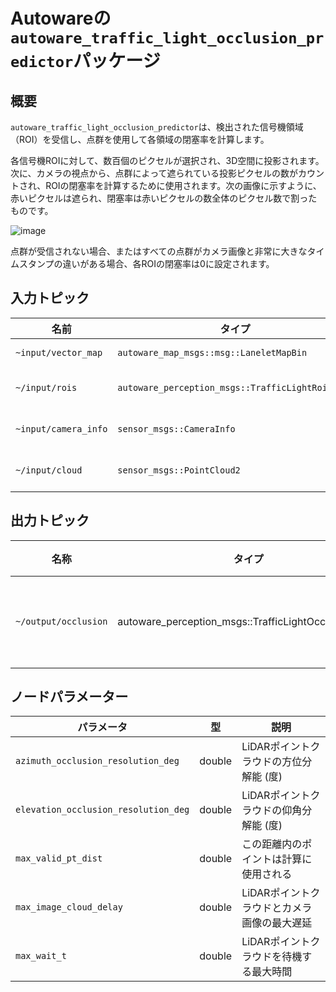 # Autowareの`autoware_traffic_light_occlusion_predictor`パッケージ

## 概要

`autoware_traffic_light_occlusion_predictor`は、検出された信号機領域（ROI）を受信し、点群を使用して各領域の閉塞率を計算します。

各信号機ROIに対して、数百個のピクセルが選択され、3D空間に投影されます。次に、カメラの視点から、点群によって遮られている投影ピクセルの数がカウントされ、ROIの閉塞率を計算するために使用されます。次の画像に示すように、赤いピクセルは遮られ、閉塞率は赤いピクセルの数全体のピクセル数で割ったものです。

![image](images/occlusion.png)

点群が受信されない場合、またはすべての点群がカメラ画像と非常に大きなタイムスタンプの違いがある場合、各ROIの閉塞率は0に設定されます。

## 入力トピック

| 名前                 | タイプ                                             | 説明              |
| -------------------- | ------------------------------------------------ | ------------------- |
| `~input/vector_map`  | `autoware_map_msgs::msg::LaneletMapBin`           | vector map           |
| `~/input/rois`       | `autoware_perception_msgs::TrafficLightRoiArray` | traffic light detections |
| `~input/camera_info` | `sensor_msgs::CameraInfo`                        | target camera parameter |
| `~/input/cloud`      | `sensor_msgs::PointCloud2`                       | LiDAR point cloud      |

## 出力トピック

| 名称                 | タイプ                                                   | 説明                  |
| -------------------- | ------------------------------------------------------- | ---------------------------- |
| `~/output/occlusion` | autoware_perception_msgs::TrafficLightOcclusionArray | 各ROIの遮蔽率            |

## ノードパラメーター

| パラメータ                            | 型   | 説明                                                                   |
| ------------------------------------ | ------ | ----------------------------------------------------------------------- |
| `azimuth_occlusion_resolution_deg`   | double | LiDARポイントクラ​​ウドの方位分解能 (度)                               |
| `elevation_occlusion_resolution_deg` | double | LiDARポイントクラ​​ウドの仰角分解能 (度)                                |
| `max_valid_pt_dist`                  | double | この距離内のポイントは計算に使用される                               |
| `max_image_cloud_delay`              | double | LiDARポイントクラ​​ウドとカメラ画像の最大遅延                         |
| `max_wait_t`                         | double | LiDARポイントクラ​​ウドを待機する最大時間                            |

